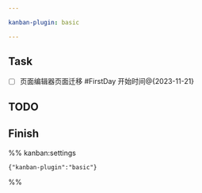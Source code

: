 ```yaml
---

kanban-plugin: basic

---
```


## Task

- [ ] 页面编辑器页面迁移 #FirstDay 开始时间@{2023-11-21}


## TODO



## Finish





%% kanban:settings
```
{"kanban-plugin":"basic"}
```
%%